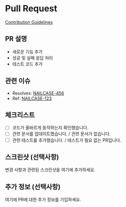 # Pull Request

[Contribution Guidelines](https://github.com/mobi-projects/nail-case-server/WIKI/workflow/guidelines)

## PR 설명

- 새로운 기능 추가
- 성공 및 실패 응답 처리
- 테스트 코드 추가

## 관련 이슈

- Resolves: [NAILCASE-456](https://nailcase.atlassian.net/browse/NAILCASE-456)
- Ref: [NAILCASE-123](https://nailcase.atlassian.net/browse/NAILCASE-123)

## 체크리스트

- [ ] 코드가 올바르게 동작하는지 확인했습니다.
- [ ] 관련 문서를 업데이트했습니다. / 관련 문서가 없습니다.
- [ ] 관련 테스트를 추가했습니다. / 테스트가 필요 없는 PR입니다.

## 스크린샷 (선택사항)

변경 사항과 관련된 스크린샷을 여기에 추가하세요.

## 추가 정보 (선택사항)

여기에 PR에 대한 추가 정보를 기입하세요.
